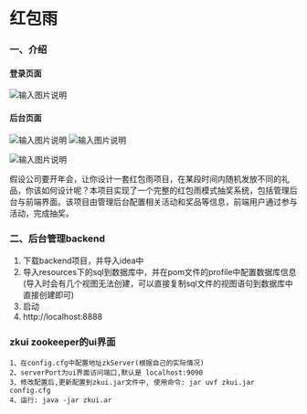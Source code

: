 # 红包雨
### 一、介绍
#### 登录页面
![输入图片说明](https://images.gitee.com/uploads/images/2020/0811/152144_1eff802c_800553.png "屏幕截图.png")

#### 后台页面
![输入图片说明](https://images.gitee.com/uploads/images/2020/0811/152255_1abbac05_800553.png "屏幕截图.png")
![输入图片说明](https://images.gitee.com/uploads/images/2020/0811/152234_3627eff1_800553.png "屏幕截图.png")

![输入图片说明](https://images.gitee.com/uploads/images/2020/0811/151300_85568341_800553.jpeg "红包雨.jpg")

假设公司要开年会，让你设计一套红包雨项目，在某段时间内随机发放不同的礼品，你该如何设计呢？本项目实现了一个完整的红包雨模式抽奖系统，包括管理后台与前端界面。该项目由管理后台配置相关活动和奖品等信息，前端用户通过参与活动，完成抽奖。
​	

### 二、后台管理backend

1.   下载backend项目，并导入idea中
2.   导入resources下的sql到数据库中，并在pom文件的profile中配置数据库信息
   (导入时会有几个视图无法创建，可以直接复制sql文件的视图语句到数据库中直接创建即可)
3.   启动
4.   http://localhost:8888

### zkui zookeeper的ui界面
    1、在config.cfg中配置地址zkServer(根据自己的实际情况)
    2、serverPort为ui界面访问端口,默认是 localhost:9090
    3、修改配置后,更新配置到zkui.jar文件中, 使用命令: jar uvf zkui.jar config.cfg
    4、运行: java -jar zkui.ar
